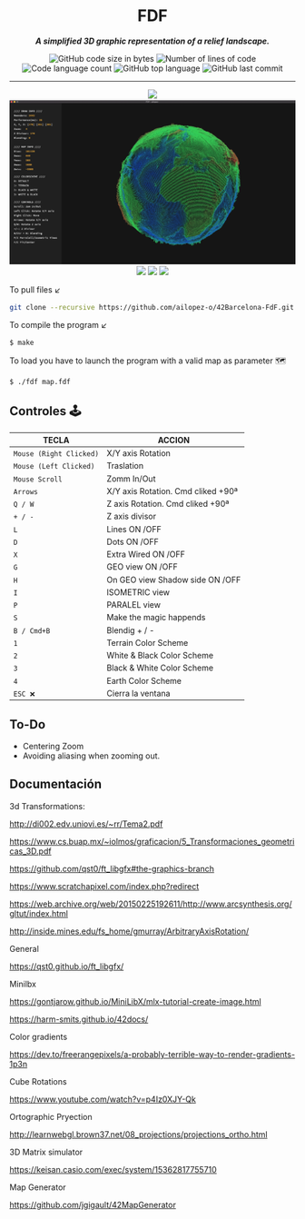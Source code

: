 <h1 align="center">
	FDF
</h1>

<p align="center">
	<b><i>A simplified 3D graphic representation of a relief landscape.</i></b><br>
</p>
<p align="center">
	<img alt="GitHub code size in bytes" src="https://img.shields.io/github/languages/code-size/ailopez-o/42Barcelona-FdF?color=lightblue" />
	<img alt="Number of lines of code" src="https://img.shields.io/tokei/lines/github/ailopez-o/42Barcelona-FdF?color=critical" />
	<img alt="Code language count" src="https://img.shields.io/github/languages/count/ailopez-o/42Barcelona-FdF?color=yellow" />
	<img alt="GitHub top language" src="https://img.shields.io/github/languages/top/ailopez-o/42Barcelona-FdF?color=blue" />
	<img alt="GitHub last commit" src="https://img.shields.io/github/last-commit/ailopez-o/42Barcelona-FdF?color=green" />
</p>


---


<p align="center">
	<img src="https://github.com/ailopez-o/42Barcelona-FdF/blob/main/img/captura.gif" />
	<img src="https://github.com/ailopez-o/42Barcelona-FdF/blob/main/img/map3.jpg" />
	<img src="https://raw.githubusercontent.com/aitorlopez42/42Barcelona-FdF/main/img/map0.png" />
	<img src="https://raw.githubusercontent.com/aitorlopez42/42Barcelona-FdF/main/img/map1.png" />
	<img src="https://raw.githubusercontent.com/aitorlopez42/42Barcelona-FdF/main/img/map2.png" />
</p>


To pull files ↙️
```bash
git clone --recursive https://github.com/ailopez-o/42Barcelona-FdF.git
```
To compile the program ↙️

```bash
$ make
```
To load you have to launch the program with a valid map as parameter 🗺️
```bash
$ ./fdf map.fdf
```


## Controles 🕹

|TECLA|ACCION|
|---|---|
|`Mouse (Right Clicked)`| X/Y axis Rotation|
|`Mouse (Left Clicked)`| Traslation|
|`Mouse Scroll`| Zomm In/Out|
|`Arrows`| X/Y axis Rotation. Cmd cliked +90ª|
|`Q / W`| Z axis Rotation. Cmd cliked +90ª|
|`+ / -`| Z axis divisor|
|`L`| Lines ON /OFF|
|`D`| Dots ON /OFF|
|`X`| Extra Wired ON /OFF|
|`G`| GEO view ON /OFF|
|`H`| On GEO view Shadow side ON /OFF|
|`I`| ISOMETRIC view |
|`P`| PARALEL view |
|`S`| Make the magic happends |
|`B / Cmd+B`| Blendig + / -|
|`1`| Terrain Color Scheme|
|`2`| White & Black Color Scheme|
|`3`| Black & White Color Scheme|
|`4`| Earth Color Scheme|
|`ESC ❌`|Cierra la ventana|

## To-Do

- Centering Zoom
- Avoiding aliasing when zooming out.

## Documentación

3d Transformations: 

http://di002.edv.uniovi.es/~rr/Tema2.pdf

https://www.cs.buap.mx/~iolmos/graficacion/5_Transformaciones_geometricas_3D.pdf

https://github.com/qst0/ft_libgfx#the-graphics-branch

https://www.scratchapixel.com/index.php?redirect

https://web.archive.org/web/20150225192611/http://www.arcsynthesis.org/gltut/index.html

http://inside.mines.edu/fs_home/gmurray/ArbitraryAxisRotation/

General

https://qst0.github.io/ft_libgfx/

Minilbx

https://gontjarow.github.io/MiniLibX/mlx-tutorial-create-image.html

https://harm-smits.github.io/42docs/

Color gradients

https://dev.to/freerangepixels/a-probably-terrible-way-to-render-gradients-1p3n

Cube Rotations

https://www.youtube.com/watch?v=p4Iz0XJY-Qk

Ortographic Pryection 

http://learnwebgl.brown37.net/08_projections/projections_ortho.html

3D Matrix simulator

https://keisan.casio.com/exec/system/15362817755710

Map Generator

https://github.com/jgigault/42MapGenerator
